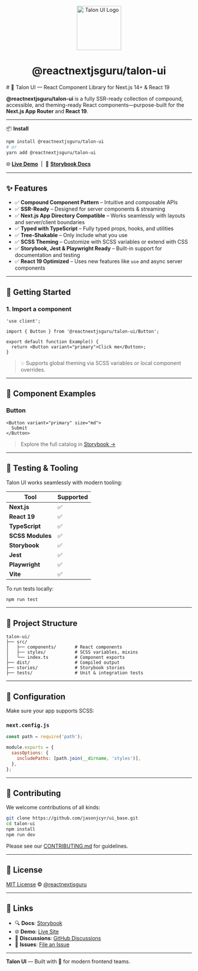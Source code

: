 <p align="center">
  <img src="https://www.talonui.com/talon-ui.webp"" width="120" alt="Talon UI Logo" />
</p>

<h1 align="center">@reactnextjsguru/talon-ui</h1>
# 🦅 Talon UI — React Component Library for Next.js 14+ & React 19

**@reactnextjsguru/talon-ui** is a fully SSR-ready collection of compound, accessible, and theming-ready React components—purpose-built for the **Next.js App Router** and **React 19**.

---

📦 **Install**

```bash
npm install @reactnextjsguru/talon-ui
# or
yarn add @reactnextjsguru/talon-ui
```

🌐 [**Live Demo**](https://talonui.com)  \|  📘 [**Storybook Docs**](https://talonui.com)

---

## ✨ Features

- ✅ **Compound Component Pattern** – Intuitive and composable APIs
- ✅ **SSR-Ready** – Designed for server components & streaming
- ✅ **Next.js App Directory Compatible** – Works seamlessly with layouts and server/client boundaries
- ✅ **Typed with TypeScript** – Fully typed props, hooks, and utilities
- ✅ **Tree-Shakable** – Only include what you use
- ✅ **SCSS Theming** – Customize with SCSS variables or extend with CSS
- ✅ **Storybook, Jest & Playwright Ready** – Built-in support for documentation and testing
- ✅ **React 19 Optimized** – Uses new features like `use` and async server components

---

## 🚀 Getting Started

### 1\. Import a component

```tsx
'use client';

import { Button } from '@reactnextjsguru/talon-ui/Button';

export default function Example() {
  return <Button variant="primary">Click me</Button>;
}
```

> 💡 Supports global theming via SCSS variables or local component overrides.

---

## 🧱 Component Examples

### Button

```tsx
<Button variant="primary" size="md">
  Submit
</Button>
```

> Explore the full catalog in [Storybook →](https://talonui.com)

---

## 🧪 Testing & Tooling

Talon UI works seamlessly with modern tooling:

| Tool             | Supported |
| ---------------- | --------- |
| **Next.js**      | ✅        |
| **React 19**     | ✅        |
| **TypeScript**   | ✅        |
| **SCSS Modules** | ✅        |
| **Storybook**    | ✅        |
| **Jest**         | ✅        |
| **Playwright**   | ✅        |
| **Vite**         | ✅        |

To run tests locally:

```bash
npm run test
```

---

## 📁 Project Structure

```
talon-ui/
├── src/
│   ├── components/       # React components
│   ├── styles/           # SCSS variables, mixins
│   └── index.ts          # Component exports
├── dist/                 # Compiled output
├── stories/              # Storybook stories
├── tests/                # Unit & integration tests
```

---

## 🔧 Configuration

Make sure your app supports SCSS:

### `next.config.js`

```js
const path = require('path');

module.exports = {
  sassOptions: {
    includePaths: [path.join(__dirname, 'styles')],
  },
};
```

---

## 🤝 Contributing

We welcome contributions of all kinds:

```bash
git clone https://github.com/jasonjcyr/ui_base.git
cd talon-ui
npm install
npm run dev
```

Please see our [CONTRIBUTING.md](./CONTRIBUTING.md) for guidelines.

---

## 📄 License

[MIT License](./LICENSE) © [@reactnextjsguru](https://github.com/jasonjcyr/ui_base)

---

## 🔗 Links

- 🔍 **Docs**: [Storybook](https://www.talonui.com/)
- 🌐 **Demo**: [Live Site](https://www.talonui.com/)
- 🧵 **Discussions**: [GitHub Discussions](https://github.com/jasonjcyr/ui_base/discussions)
- 🐞 **Issues**: [File an Issue](https://github.com/jasonjcyr/ui_base/issues)

---

**Talon UI** — Built with 🖤 for modern frontend teams.
